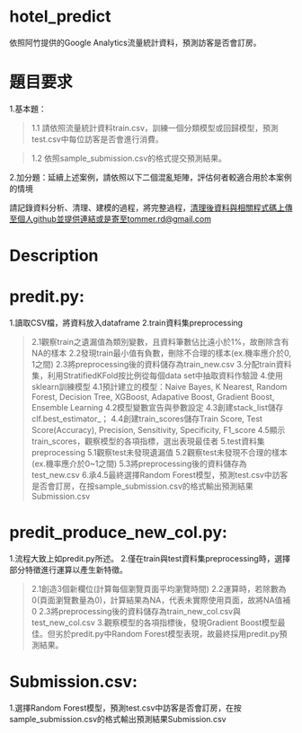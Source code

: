 # hotel_predict
依照阿竹提供的Google Analytics流量統計資料，預測訪客是否會訂房。

# 題目要求
1.基本題：
>1.1 請依照流量統計資料train.csv，訓練一個分類模型或回歸模型，預測test.csv中每位訪客是否會進行消費。

>1.2 依照sample_submission.csv的格式提交預測結果。
 
2.加分題：延續上述案例，請依照以下二個混亂矩陣，評估何者較適合用於本案例的情境

請記錄資料分析、清理、建模的過程，將完整過程，清理後資料與相關程式碼上傳至個人github並提供連結或是寄至tommer.rd@gmail.com

# Description
# predit.py: 
1.讀取CSV檔，將資料放入dataframe
2.train資料集preprocessing
>2.1觀察train之遺漏值為類別變數，且資料筆數佔比遠小於1%，故刪除含有NA的樣本
>2.2發現train最小值有負數，刪除不合理的樣本(ex.機率應介於0, 1之間)
>2.3將preprocessing後的資料儲存為train_new.csv
3.分配train資料集，利用StratifiedKFold按比例從每個data set中抽取資料作驗證
4.使用sklearn訓練模型
>4.1預計建立的模型：Naive Bayes, K Nearest, Random Forest, Decision Tree, XGBoost, Adapative Boost,  Gradient Boost, Ensemble Learning
>4.2模型變數宣告與參數設定
>4.3創建stack_list儲存clf.best_estimator_；
>4.4創建train_scores儲存Train Score, Test Score(Accuracy), Precision, Sensitivity, Specificity, F1_score
>4.5顯示train_scores，觀察模型的各項指標，選出表現最佳者
5.test資料集preprocessing
>5.1觀察test未發現遺漏值
>5.2觀察test未發現不合理的樣本(ex.機率應介於0~1之間)
>5.3將preprocessing後的資料儲存為test_new.csv
6.承4.5最終選擇Random Forest模型，預測test.csv中訪客是否會訂房，在按sample_submission.csv的格式輸出預測結果Submission.csv

# predit_produce_new_col.py: 
1.流程大致上如predit.py所述。
2.僅在train與test資料集preprocessing時，選擇部分特徵進行運算以產生新特徵。
>2.1創造3個新欄位(計算每個瀏覽頁面平均瀏覽時間)
>2.2運算時，若除數為0(頁面瀏覽數量為0)，計算結果為NA，代表未實際使用頁面，故將NA值補0
>2.3將preprocessing後的資料儲存為train_new_col.csv與test_new_col.csv
3.觀察模型的各項指標後，發現Gradient Boost模型最佳。但劣於predit.py中Random Forest模型表現，故最終採用predit.py預測結果。

# Submission.csv: 
1.選擇Random Forest模型，預測test.csv中訪客是否會訂房，在按sample_submission.csv的格式輸出預測結果Submission.csv

